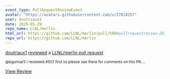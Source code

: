 ```yaml
---
event_type: PullRequestReviewEvent
avatar: "https://avatars.githubusercontent.com/u/2781425?"
user: doutriaux1
date: 2025-05-29
repo_name: LLNL/merlin
html_url: https://github.com/LLNL/merlin/pull/506#pullrequestreview-2879184282
repo_url: https://github.com/LLNL/merlin
---
```


<a href='https://github.com/doutriaux1' target='_blank'>doutriaux1</a> <a href='https://github.com/LLNL/merlin/pull/506#pullrequestreview-2879184282' target='_blank'>reviewed</a> a <a href='https://github.com/LLNL/merlin/pull/506' target='_blank'>LLNL/merlin pull request</a>

<small>@bgunnar5 I reviewed #507 first so please see there for comments on this PR....</small>

<a href='https://github.com/LLNL/merlin/pull/506#pullrequestreview-2879184282' target='_blank'>View Review</a>